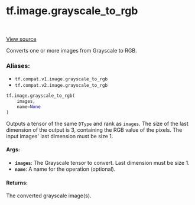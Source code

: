 <div itemscope itemtype="http://developers.google.com/ReferenceObject">
<meta itemprop="name" content="tf.image.grayscale_to_rgb" />
<meta itemprop="path" content="Stable" />
</div>

# tf.image.grayscale_to_rgb

<!-- Insert buttons -->

<table class="tfo-notebook-buttons tfo-api" align="left">
</table>

<a target="_blank" href="/code/stable/tensorflow/python/ops/image_ops_impl.py">View source</a>



<!-- Start diff -->
Converts one or more images from Grayscale to RGB.

### Aliases:

* `tf.compat.v1.image.grayscale_to_rgb`
* `tf.compat.v2.image.grayscale_to_rgb`


``` python
tf.image.grayscale_to_rgb(
    images,
    name=None
)
```



<!-- Placeholder for "Used in" -->

Outputs a tensor of the same `DType` and rank as `images`.  The size of the
last dimension of the output is 3, containing the RGB value of the pixels.
The input images' last dimension must be size 1.

#### Args:


* <b>`images`</b>: The Grayscale tensor to convert. Last dimension must be size 1.
* <b>`name`</b>: A name for the operation (optional).


#### Returns:

The converted grayscale image(s).

